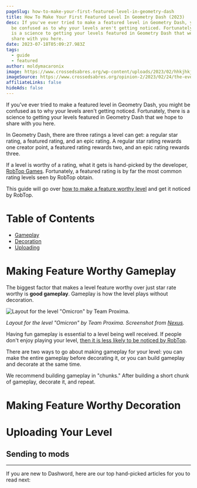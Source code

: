 ```yaml
---
pageSlug: how-to-make-your-first-featured-level-in-geometry-dash
title: How To Make Your First Featured Level In Geometry Dash (2023)
desc: If you've ever tried to make a featured level in Geometry Dash, you might
  be confused as to why your levels aren't getting noticed. Fortunately, there
  is a science to getting your levels featured in Geometry Dash that we hope to
  share with you here.
date: 2023-07-18T05:09:27.983Z
tags:
  - guide
  - featured
author: moldymacaronix
image: https://www.crossedsabres.org/wp-content/uploads/2023/02/hhkjhkjh.jpeg
imageSource: https://www.crossedsabres.org/opinion-2/2023/02/24/the-evolution-of-geometry-dash/
affiliateLinks: false
hideAds: false
---
```

If you've ever tried to make a featured level in Geometry Dash, you might be confused as to why your levels aren't getting noticed. Fortunately, there is a science to getting your levels featured in Geometry Dash that we hope to share with you here.

In Geometry Dash, there are three ratings a level can get: a regular star rating, a featured rating, and an epic rating. A regular star rating rewards one creator point, a featured rating rewards two, and an epic rating rewards three.

If a level is worthy of a rating, what it gets is hand-picked by the developer, [RobTop Games](/posts/robtop-confirms-geometry-dash-2-3-will-come-out-6-months-from-when-he-starts/). Fortunately, a featured rating is by far the most common rating levels seen by RobTop obtain.

This guide will go over [how to make a feature worthy level](/posts/5-tips-to-get-your-first-featured-level-in-geometry-dash/) and get it noticed by RobTop.

# Table of Contents

- [Gameplay](#making-feature-worthy-gameplay)
- [Decoration](#making-feature-worthy-decoration)
- [Uploading](#uploading-your-level)

# Making Feature Worthy Gameplay

The biggest factor that makes a level feature worthy over just star rate worthy is **good gameplay**. Gameplay is how the level plays without decoration.

![Layout for the level "Omicron" by Team Proxima.](https://i.ytimg.com/vi/ZlKLqn3e_Zg/maxresdefault.jpg)

*Layout for the level "Omicron" by Team Proxima. Screenshot from [Nexus](https://youtu.be/ZlKLqn3e_Zg).*

Having fun gameplay is essential to a level being well received. If people don't enjoy playing your level, [then it is less likely to be noticed by RobTop](/posts/geometry-dash-levels-how-to-make-a-featured-level-2022/).

There are two ways to go about making gameplay for your level: you can make the entire gameplay before decorating it, or you can build gameplay and decorate at the same time.

We recommend building gameplay in "chunks." After building a short chunk of gameplay, decorate it, and repeat.

# Making Feature Worthy Decoration

# Uploading Your Level

## Sending to mods

---

If you are new to Dashword, here are our top hand-picked articles for you to read next: